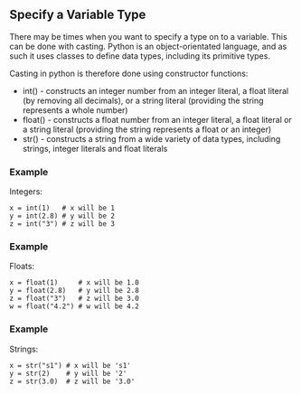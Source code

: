 ## Specify a Variable Type

There may be times when you want to specify a type on to a variable. This can be done with casting. Python is an object-orientated language, and as such it uses classes to define data types, including its primitive types.

Casting in python is therefore done using constructor functions:

-   int() - constructs an integer number from an integer literal, a float literal (by removing all decimals), or a string literal (providing the string represents a whole number)
-   float() - constructs a float number from an integer literal, a float literal or a string literal (providing the string represents a float or an integer)
-   str() - constructs a string from a wide variety of data types, including strings, integer literals and float literals

### Example

Integers:
```
x = int(1)   # x will be 1  
y = int(2.8) # y will be 2  
z = int("3") # z will be 3  
```

### Example

Floats:

```
x = float(1)     # x will be 1.0  
y = float(2.8)   # y will be 2.8  
z = float("3")   # z will be 3.0  
w = float("4.2") # w will be 4.2  
```

### Example

Strings:
```
x = str("s1") # x will be 's1'  
y = str(2)    # y will be '2'  
z = str(3.0)  # z will be '3.0'
```